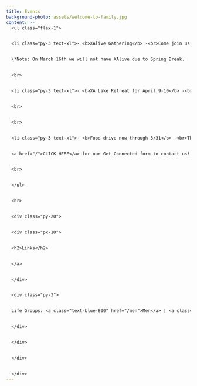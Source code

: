 ```yaml
---
title: Events
background-photo: assets/welcome-to-family.jpg
content: >-
  <ul class="flex-1">


  <li class="py-3 text-xl">- <b>XAlive Gathering</b> -<br>Come join us for a time of worship, prayer and fellowship! Join us as we seek the Lord together!<br> Every Wednesday Night @ 7 PM in Union 3206 <br>


  \*Note: On March 16th we will not have XAlive due to Spring Break.


  <br>


  <li class="py-3 text-xl">- <b>XA Lake Retreat for April 9-10</b> -<br>Save the Date for April 9-10! More details TBA <br>


  <br>


  <br>


  <li class="py-3 text-xl">- <b>Food drive now through 3/31</b> -<br>Throughout the month of March, we're hosting a food drive benefitting InterFaith Food Shuttle, a non-profit that serves residents of Durham facing food insecurity. Drop of non-perishable goods at Life Groups & XAlive throughout the month. <br>


  <a href="/">CLICK HERE</a> for our Get Connected form to contact us!


  <br>


  </ul>


  <br>


  <div class="py-20">


  <div class="px-10">


  <h2>Links</h2>


  </a>


  </div>


  <div class="py-3">


  Life Groups: <a class="text-blue-800" href="/men">Men</a> | <a class="text-blue-800" href="/women">Women</a>


  </div>


  </div>


  </div>


  </div>
---
```

